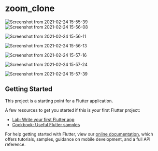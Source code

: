 # zoom_clone

![Screenshot from 2021-02-24 15-55-39](https://user-images.githubusercontent.com/45947877/108991944-b8ba1a00-76be-11eb-8e59-700155f72d86.png) ![Screenshot from 2021-02-24 15-56-08](https://user-images.githubusercontent.com/45947877/108991980-c1125500-76be-11eb-91d7-b8cf193d6a32.png)


![Screenshot from 2021-02-24 15-56-11](https://user-images.githubusercontent.com/45947877/108991999-c66f9f80-76be-11eb-92f7-8813c834f6af.png)

![Screenshot from 2021-02-24 15-56-13](https://user-images.githubusercontent.com/45947877/108992012-cb345380-76be-11eb-833b-1863933b17e7.png)

![Screenshot from 2021-02-24 15-57-16](https://user-images.githubusercontent.com/45947877/108992026-cff90780-76be-11eb-9790-06526c3cdfce.png)

![Screenshot from 2021-02-24 15-57-24](https://user-images.githubusercontent.com/45947877/108992041-d4bdbb80-76be-11eb-8e5c-d7fb26421de9.png)

![Screenshot from 2021-02-24 15-57-39](https://user-images.githubusercontent.com/45947877/108992060-da1b0600-76be-11eb-91c5-c1cbb4c31dd0.png)



## Getting Started

This project is a starting point for a Flutter application.

A few resources to get you started if this is your first Flutter project:

- [Lab: Write your first Flutter app](https://flutter.dev/docs/get-started/codelab)
- [Cookbook: Useful Flutter samples](https://flutter.dev/docs/cookbook)

For help getting started with Flutter, view our
[online documentation](https://flutter.dev/docs), which offers tutorials,
samples, guidance on mobile development, and a full API reference.
